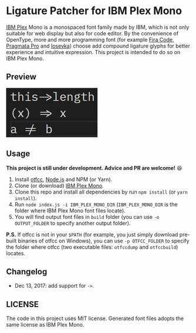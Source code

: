 # Ligature Patcher for IBM Plex Mono

[IBM Plex](https://github.com/IBM/type) Mono is a monospaced font family made by IBM, which is not only suitable for web display but also for code editor. By the convenience of OpenType, more and more programming font (for example [Fira Code](https://github.com/tonsky/FiraCode), [Pragmata Pro](https://www.fsd.it/shop/fonts/pragmatapro/) and [Iosevka](https://be5invis.github.io/Iosevka/)) choose add compound ligature glyphs for better experience and intuitive expression. This project is intended to do so on IBM Plex Mono.

## Preview

![Preview](docs/preview.png)

## Usage

**This project is still under development. Advice and PR are welcome!** :laughing:

1. Install [otfcc](https://github.com/caryll/otfcc), [Node.js](https://nodejs.org/en/) and NPM (or Yarn).
2. Clone (or download) [IBM Plex Mono](https://github.com/IBM/type).
3. Clone this repo and install all dependencies by run `npm install` (or `yarn install`).
4. Run `node index.js -i IBM_PLEX_MONO_DIR` (`IBM_PLEX_MONO_DIR` is the folder where IBM Plex Mono font files locate).
5. You will find output font files in `build` folder (you can use `-o OUTPUT_FOLDER` to specify another output folder).

**P.S.** If otfcc is not in your `$PATH` (for example, you just simply download pre-built binaries of otfcc on Windows), you can use `-p OTFCC_FOLDER` to specify the folder where otfcc (two executable files: `otfccdump` and `otfccbuild`) locates.

## Changelog

* Dec 13, 2017: add support for `->`.

## LICENSE

The code in this project uses MIT license. Generated font files adopts the same license as IBM Plex Mono.



